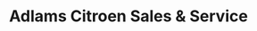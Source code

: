 ---
title: "Adlams Citroen Sales & Service"
url: /te-aro-wellington/adlams-citroen-sales-and-service/
shop: car repair
---